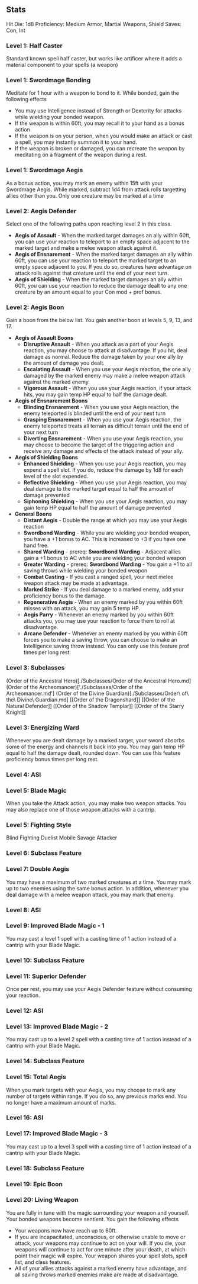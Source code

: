 ## Stats
Hit Die: 1d8
Proficiency: Medium Armor, Martial Weapons, Shield
Saves: Con, Int
### Level 1: Half Caster
Standard known spell half caster, but works like artificer where it adds a material component to your spells (a weapon)
### Level 1: Swordmage Bonding
Meditate for 1 hour with a weapon to bond to it. While bonded, gain the following effects
- You may use Intelligence instead of Strength or Dexterity for attacks while wielding your bonded weapon.
- If the weapon is within 60ft, you may recall it to your hand as a bonus action
- If the weapon is on your person, when you would make an attack or cast a spell, you may instantly summon it to your hand.
- If the weapon is broken or damaged, you can recreate the weapon by meditating on a fragment of the weapon during a rest.
### Level 1: Swordmage Aegis
As a bonus action, you may mark an enemy within 15ft with your Swordmage Aegis. While marked, subtract 1d4 from attack rolls targetting allies other than you. Only one creature may be marked at a time
### Level 2: Aegis Defender
Select one of the following paths upon reaching level 2 in this class.
- **Aegis of Assault** - When the marked target damages an ally within 60ft, you can use your reaction to teleport to an empty space adjacent to the marked target and make a melee weapon attack against it.
- **Aegis of Ensnarement** - When the marked target damages an ally within 60ft, you can use your reaction to teleport the marked target to an empty space adjacent to you. If you do so, creatures have advantage on attack rolls against that creature until the end of your next turn.
- **Aegis of Shielding** - When the marked target damages an ally within 60ft, you can use your reaction to reduce the damage dealt to any one creature by an amount equal to your Con mod + prof bonus.
### Level 2: Aegis Boon
Gain a boon from the below list. You gain another boon at levels 5, 9, 13, and 17.
- **Aegis of Assault Boons**
	- **Disruptive Assault** - When you attack as a part of your Aegis reaction, you may choose to attack at disadvantage. If you hit, deal damage as normal. Reduce the damage taken by your one ally by the amount of damage you dealt.
	- **Escalating Assault** - When you use your Aegis reaction, the one ally damaged by the marked enemy may make a melee weapon attack against the marked enemy.
	- **Vigorous Assault** - When you use your Aegis reaction, if your attack hits, you may gain temp HP equal to half the damage dealt.
- **Aegis of Ensnarement Boons**
	- **Blinding Ensnarement** - When you use your Aegis reaction, the enemy teleported is blinded until the end of your next turn
	- **Grasping Ensnarement** - When you use your Aegis reaction, the enemy teleported treats all terrain as difficult terrain until the end of your next turn
	- **Diverting Ensnarement** - When you use your Aegis reaction, you may choose to become the target of the triggering action and receive any damage and effects of the attack instead of your ally.
- **Aegis of Shielding Boons**
	- **Enhanced Shielding** - When you use your Aegis reaction, you may expend a spell slot. If you do, reduce the damage by 1d8 for each level of the slot expended.
	- **Reflective Shielding** - When you use your Aegis reaction, you may deal damage to the marked target equal to half the amount of damage prevented
	- **Siphoning Shielding** - When you use your Aegis reaction, you may gain temp HP equal to half the amount of damage prevented
- **General Boons**
	- **Distant Aegis** - Double the range at which you may use your Aegis reaction
	- **Swordbond Warding** - While you are wielding your bonded weapon, you have a +1 bonus to AC. This is increased to +3 if you have one hand free. 
	- **Shared Warding** - prereq: **Swordbond Warding** - Adjacent allies gain a +1 bonus to AC while you are wielding your bonded weapon
	- **Greater Warding** - prereq: **Swordbond Warding** - You gain a +1 to all saving throws while wielding your bonded weapon
	- **Combat Casting** - If you cast a ranged spell, your next melee weapon attack may be made at advantage. 
	- **Marked Strike** - If you deal damage to a marked enemy, add your proficiency bonus to the damage. 
	- **Regenerative Aegis** - When an enemy marked by you within 60ft misses with an attack, you may gain 5 temp HP.
	- **Aegis Parry** - Whenever an enemy marked by you within 60ft attacks you, you may use your reaction to force them to roll at disadvantage.
	- **Arcane Defender** - Whenever an enemy marked by you within 60ft forces you to make a saving throw, you can choose to make an Intelligence saving throw instead. You can only use this feature prof times per long rest.
### Level 3: Subclasses
(Order of the Ancestral Hero)[./Subclasses/Order of the Ancestral Hero.md]
(Order of the Archeomancer)['./Subclasses/Order of the Archeomancer.md']
(Order of the Divine Guardian)[./Subclasses/Order\ of\ the\ Divine\ Guardian.md]
[[Order of the Dragonshard]]
[[Order of the Natural Defender]]
[[Order of the Shadow Templar]]
[[Order of the Starry Knight]]
### Level 3: Energizing Ward
Whenever you are dealt damage by a marked target, your sword absorbs some of the energy and channels it back into you. You may gain temp HP equal to half the damage dealt, rounded down. You can use this feature proficiency bonus times per long rest.
### Level 4: ASI

### Level 5: Blade Magic
When you take the Attack action, you may make two weapon attacks. You may also replace one of those weapon attacks with a cantrip. 
### Level 5: Fighting Style
Blind Fighting
Duelist
Mobile
Savage Attacker
### Level 6: Subclass Feature

### Level 7: Double Aegis
You may have a maximum of two marked creatures at a time. You may mark up to two enemies using the same bonus action. In addition, whenever you deal damage with a melee weapon attack, you may mark that enemy.
### Level 8: ASI

### Level 9: Improved Blade Magic - 1
You may cast a level 1 spell with a casting time of 1 action instead of a cantrip with your Blade Magic.
### Level 10: Subclass Feature

### Level 11: Superior Defender
Once per rest, you may use your Aegis Defender feature without consuming your reaction. 
### Level 12: ASI

### Level 13: Improved Blade Magic - 2
You may cast up to a level 2 spell with a casting time of 1 action instead of a cantrip with your Blade Magic.
### Level 14: Subclass Feature

### Level 15: Total Aegis
When you mark targets with your Aegis, you may choose to mark any number of targets within range. If you do so, any previous marks end. You no longer have a maximum amount of marks. 
### Level 16: ASI

### Level 17: Improved Blade Magic - 3
You may cast up to a level 3 spell with a casting time of 1 action instead of a cantrip with your Blade Magic.
### Level 18: Subclass Feature
### Level 19: Epic Boon

### Level 20: Living Weapon
You are fully in tune with the magic surrounding your weapon and yourself. Your bonded weapons become sentient. You gain the following effects
- Your weapons now have reach up to 60ft.
- If you are incapacitated, unconscious, or otherwise unable to move or attack, your weapons may continue to act on your will. If you die, your weapons will continue to act for one minute after your death, at which point their magic will expire. Your weapon shares your spell slots, spell list, and class features. 
- All of your allies attacks against a marked enemy have advantage, and all saving throws marked enemies make are made at disadvantage.